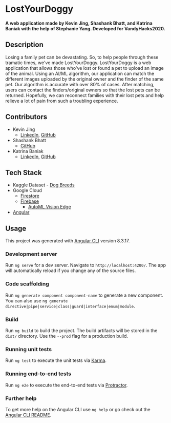 # LostYourDoggy

**A web application made by Kevin Jing, Shashank Bhatt, and Katrina Baniak with the help of Stephanie Yang. Developed for VandyHacks2020.**

## Description
Losing a family pet can be devastating. So, to help people through these tramatic times, we've made LostYourDoggy. LostYourDoggy is a web application that allows those who've lost or found a pet to upload an image of the animal. Using an AI/ML algorithm, our application can match the different images uploaded by the original owner and the finder of the same pet. Our algorithm is accurate with over 80% of cases. After matching, users can contact the finders/original owners so that the lost pets can be returned. Hopefully, we can reconnect families with their lost pets and help relieve a lot of pain from such a troubling experience. 

## Contributors

- Kevin Jing
    - [LinkedIn](https://www.linkedin.com/in/kevinjing/), [GitHub](https://github.com/kevjing/)
- Shashank Bhatt
    - [GitHub](https://github.com/ssbhatt4321)
- Katrina Baniak
    - [LinkedIn](https://www.linkedin.com/in/katrina-baniak/), [GitHub](https://github.com/kabaniak)

## Tech Stack

- Kaggle Dataset - [Dog Breeds](https://www.kaggle.com/jessicali9530/stanford-dogs-dataset)
- Google Cloud
    - [Firestore](https://cloud.google.com/firestore)
    - [Firebase](https://firebase.google.com/)
        - [AutoML Vision Edge](https://firebase.google.com/docs/ml/automl-image-labeling)
- [Angular](https://angular.io/)

## Usage

This project was generated with [Angular CLI](https://github.com/angular/angular-cli) version 8.3.17.

### Development server

Run `ng serve` for a dev server. Navigate to `http://localhost:4200/`. The app will automatically reload if you change any of the source files.

### Code scaffolding

Run `ng generate component component-name` to generate a new component. You can also use `ng generate directive|pipe|service|class|guard|interface|enum|module`.

### Build

Run `ng build` to build the project. The build artifacts will be stored in the `dist/` directory. Use the `--prod` flag for a production build.

### Running unit tests

Run `ng test` to execute the unit tests via [Karma](https://karma-runner.github.io).

### Running end-to-end tests

Run `ng e2e` to execute the end-to-end tests via [Protractor](http://www.protractortest.org/).

### Further help

To get more help on the Angular CLI use `ng help` or go check out the [Angular CLI README](https://github.com/angular/angular-cli/blob/master/README.md).
